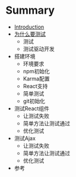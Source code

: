 # Summary

* [Introduction](README.md)
* [为什么要测试](why_we_need_test.md)
   * 测试
   * 测试驱动开发
* 搭建环境
   * 环境要求
   * npm初始化
   * Karma配置
   * React支持
   * 简单测试
   * git初始化
* 测试React组件
   * 让测试失败
   * 简单方法让测试通过
   * 优化测试
* 测试Ajax
   * 让测试失败
   * 简单方法让测试通过
   * 优化测试
* 参考

